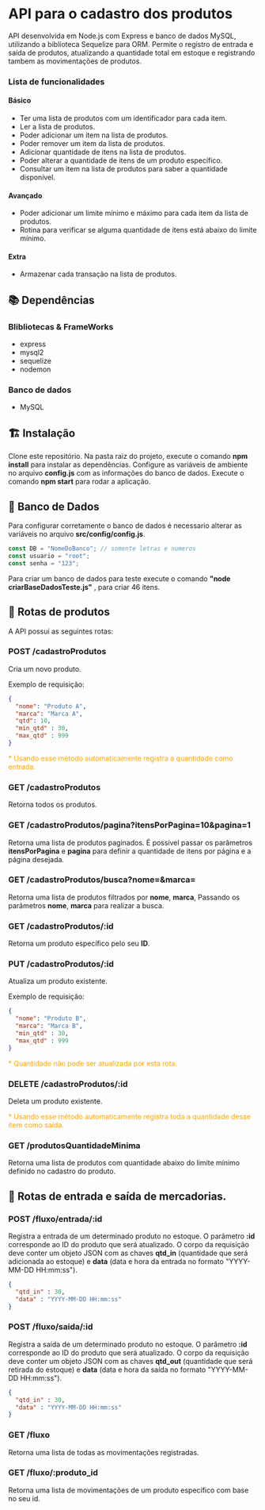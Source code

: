 # API para o cadastro dos produtos
API desenvolvida em Node.js com Express e banco de dados MySQL, utilizando a biblioteca Sequelize para ORM. Permite o registro de entrada e saída de produtos, atualizando a quantidade total em estoque e registrando tambem as movimentações de produtos.



### Lista de funcionalidades

#### Básico
-   Ter uma lista de produtos com um identificador para cada item.
-   Ler a lista de produtos.
-   Poder adicionar um item na lista de produtos.   
-   Poder remover um item da lista de produtos.
-   Adicionar quantidade de itens na lista de produtos.
-   Poder alterar a quantidade de itens de um produto específico.
-   Consultar um item na lista de produtos para saber a quantidade disponível.

#### Avançado
- Poder adicionar um limite mínimo e máximo para cada item da lista de produtos.
- Rotina para verificar se alguma quantidade de itens está abaixo do limite mínimo.

#### Extra
- Armazenar cada transação na lista de produtos.
## 📚 Dependências
### Blibliotecas & FrameWorks
- express
- mysql2
- sequelize
- nodemon

### Banco de dados
- MySQL
  
## 🏗 Instalação
Clone este repositório.
Na pasta raiz do projeto, execute o comando **npm install** para instalar as dependências.
Configure as variáveis de ambiente no arquivo **config.js** com as informações do banco de dados.
Execute o comando **npm start** para rodar a aplicação.

## 🎲 Banco de Dados 
Para configurar corretamente o banco de dados é necessario alterar as variáveis no arquivo **src/config/config.js**.
```javascript
const DB = "NomeDoBanco"; // somente letras e numeros 
const usuario = "root";
const senha = "123";
```
Para criar um banco de dados para teste execute o comando **"node criarBaseDadosTeste.js"** , para criar 46 itens. 

## 🔀 Rotas de produtos
A API possui as seguintes rotas:

### POST /cadastroProdutos
Cria um novo produto.

Exemplo de requisição:

```json
{
  "nome": "Produto A",
  "marca": "Marca A",  
  "qtd": 10,
  "min_qtd" : 30,
  "max_qtd" : 999
}
```
 <span style="color:orange">* Usando esse método automaticamente registra a quantidade como entrada.</span>


### GET /cadastroProdutos
Retorna todos os produtos.

### GET /cadastroProdutos/pagina?itensPorPagina=10&pagina=1
Retorna uma lista de produtos paginados. É possível passar os parâmetros **itensPorPagina** e **pagina** para definir a quantidade de itens por página e a página desejada.

### GET /cadastroProdutos/busca?nome=&marca=
Retorna uma lista de produtos filtrados por **nome**, **marca**, Passando os parâmetros **nome**, **marca** para realizar a busca.

### GET /cadastroProdutos/:id
Retorna um produto específico pelo seu **ID**.

### PUT /cadastroProdutos/:id
Atualiza um produto existente.

Exemplo de requisição:

```json
{
  "nome": "Produto B",
  "marca": "Marca B",    
  "min_qtd" : 30,
  "max_qtd" : 999
}
```
<span style="color:orange">* Quantidade não pode ser atualizada por esta rota.</span>

### DELETE /cadastroProdutos/:id
Deleta um produto existente.

 <span style="color:orange">* Usando esse método automaticamente registra toda a quantidade desse item como saída.</span>

### GET  /produtosQuantidadeMinima
Retorna uma lista de produtos com quantidade abaixo do limite mínimo definido no cadastro do produto.

## 🛒 Rotas de entrada e saída de mercadorias.

### POST /fluxo/entrada/:id

 Registra a entrada de um determinado produto no estoque. O parâmetro **:id** corresponde ao ID do produto que será atualizado. O corpo da requisição deve conter um objeto JSON com as chaves **qtd_in** (quantidade que será adicionada ao estoque) e **data** (data e hora da entrada no formato "YYYY-MM-DD HH:mm:ss").

```json
{     
  "qtd_in" : 30,
  "data" : "YYYY-MM-DD HH:mm:ss"
}
```

### POST /fluxo/saida/:id

Registra a saída de um determinado produto no estoque. O parâmetro **:id** corresponde ao ID do produto que será atualizado. O corpo da requisição deve conter um objeto JSON com as chaves **qtd_out** (quantidade que será retirada do estoque) e **data** (data e hora da saída no formato "YYYY-MM-DD HH:mm:ss").

```json
{     
  "qtd_in" : 30,
  "data" : "YYYY-MM-DD HH:mm:ss"
}
```

### GET /fluxo

Retorna uma lista de todas as movimentações registradas.
### GET /fluxo/:produto_id 

Retorna uma lista de movimentações de um produto específico com base no seu id.